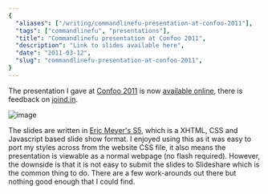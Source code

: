 ```yaml
---
{
  "aliases": ["/writing/commandlinefu-presentation-at-confoo-2011"],
  "tags": ["commandlinefu", "presentations"],
  "title": "Commandlinefu presentation at Confoo 2011",
  "description": "Link to slides available here",
  "date": "2011-03-12",
  "slug": "commandlinefu-presentation-at-confoo-2011",
}
---
```


The presentation I gave at [Confoo 2011](http://confoo.ca/en) is now
[available online](http://presentations.codeinthehole.com/confoo2011/), there is
feedback on [joind.in](http://joind.in/talk/view/2896).

![image](/images/clf-presentation.png)

The slides are written in [Eric Meyer's S5](http://meyerweb.com/eric/tools/s5/),
which is a XHTML, CSS and Javascript based slide show format. I enjoyed using
this as it was easy to port my styles across from the website CSS file, it also
means the presentation is viewable as a normal webpage (no flash required).
However, the downside is that it is not easy to submit the slides to Slideshare
which is the common thing to do. There are a few work-arounds out there but
nothing good enough that I could find.
